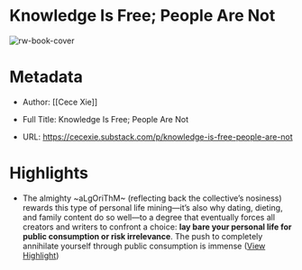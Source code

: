 # Knowledge Is Free; People Are Not

![rw-book-cover](https://substackcdn.com/image/fetch/w_1200,h_600,c_fill,f_jpg,q_auto:good,fl_progressive:steep,g_auto/https%3A%2F%2Fsubstack-post-media.s3.amazonaws.com%2Fpublic%2Fimages%2F4020ea65-fc76-42d4-bd4d-6e5416f61c8b_1440x1440.jpeg)

# Metadata
- Author: [[Cece Xie]]
- Full Title: Knowledge Is Free; People Are Not

- URL: https://cecexie.substack.com/p/knowledge-is-free-people-are-not

# Highlights
- The almighty ~aLgOriThM~ (reflecting back the collective’s nosiness) rewards this type of personal life mining—it’s also why dating, dieting, and family content do so well—to a degree that eventually forces all creators and writers to confront a choice: **lay bare your personal life for public consumption or risk irrelevance**. The push to completely annihilate yourself through public consumption is immense ([View Highlight](https://read.readwise.io/read/01hdf8nzkvqq8nycv4m6fqy1aa))
